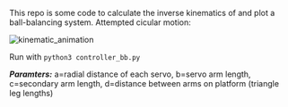 This repo is some code to calculate the inverse kinematics of and plot a ball-balancing system. Attempted cicular motion:

![kinematic_animation](https://github.com/user-attachments/assets/00fbb50a-d8cd-4fb6-9ed4-3c02b85634ce)

Run with ``` python3 controller_bb.py ```

***Paramters:*** a=radial distance of each servo, b=servo arm length, c=secondary arm length, d=distance between arms on platform (triangle leg lengths)
